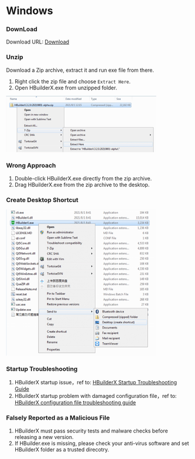 # Windows

### DownLoad

Download URL: [Download](https://www.dcloud.io/hbuilderx.html)

### Unzip

Download a Zip archive, extract it and run exe file from there.

1. Right click the zip file and choose `Extract Here`.
2. Open HBuilderX.exe from unzipped folder.

<img src="/static/snapshots/tutorial/install_windows_en.png" style="zoom: 40%;"/>

### Wrong Approach

1. Double-click HBuilderX.exe directly from the zip archive.
2. Drag HBuilderX.exe from the zip archive to the desktop.

### Create Desktop Shortcut

<img src="/static/snapshots/tutorial/create_shortcut_en.png" style="zoom:40%" />

### Startup Troubleshooting

1. HBuilderX startup issue，ref to: [HBuilderX Startup Troubleshooting Guide](/Tutorial/Questions/WindowsStart)
2. HBuilderX startup problem with damaged configuration file，ref to: [HBuilderX configuration file troubleshooting guide](/Tutorial/Questions/WindowsStart?id=_4-配置文件损坏)

### Falsely Reported as a Malicious File

1. HBuilderX must pass security tests and malware checks before releasing a new version.
2. If HBuilder.exe is missing, please check your anti-virus software and set HBuilderX folder as a trusted direcotry.
